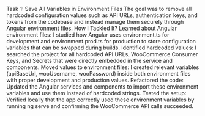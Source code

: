 Task 1: Save All Variables in Environment Files
The goal was to remove all hardcoded configuration values such as API URLs, authentication keys, and tokens from the codebase and instead manage them securely through Angular environment files.
How I Tackled It?
Learned about Angular environment files: I studied how Angular uses environment.ts for development and environment.prod.ts for production to store configuration variables that can be swapped during builds.
Identified hardcoded values: I searched the project for all hardcoded API URLs, WooCommerce Consumer Keys, and Secrets that were directly embedded in the service and components.
Moved values to environment files: I created relevant variables (apiBaseUrl, wooUsername, wooPassword) inside both environment files with proper development and production values.
Refactored the code: Updated the Angular services and components to import these environment variables and use them instead of hardcoded strings.
Tested the setup: Verified locally that the app correctly used these environment variables by running ng serve and confirming the WooCommerce API calls succeeded.

